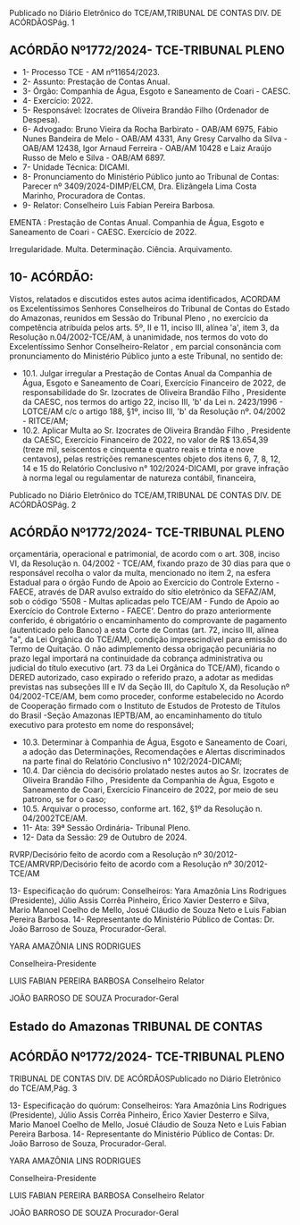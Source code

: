 Publicado  no  Diário  Eletrônico do TCE/AM,TRIBUNAL DE CONTAS DIV. DE ACÓRDÃOSPág. 1

## ACÓRDÃO Nº1772/2024- TCE-TRIBUNAL PLENO

- 1- Processo TCE - AM nº11654/2023.
- 2- Assunto: Prestação de Contas Anual.
- 3- Órgão: Companhia de Água, Esgoto e Saneamento de Coari - CAESC.
- 4- Exercício: 2022.
- 5- Responsável: Izocrates de Oliveira Brandão Filho (Ordenador de Despesa).
- 6- Advogado: Bruno Vieira da Rocha Barbirato - OAB/AM 6975, Fábio Nunes Bandeira de Melo - OAB/AM 4331, Any Gresy Carvalho da Silva - OAB/AM 12438, Igor Arnaud Ferreira - OAB/AM 10428 e Laiz Araújo Russo de Melo e Silva - OAB/AM 6897.
- 7- Unidade Técnica: DICAMI.
- 8- Pronunciamento  do  Ministério  Público  junto  ao  Tribunal  de  Contas: Parecer  nº 3409/2024-DIMP/ELCM, Dra. Elizângela Lima Costa Marinho, Procuradora de Contas.
- 9- Relator: Conselheiro Luis Fabian Pereira Barbosa.

EMENTA :  Prestação  de  Contas  Anual.  Companhia de Água, Esgoto e Saneamento de Coari - CAESC. Exercício de 2022.

Irregularidade. Multa. Determinação. Ciência. Arquivamento.

## 10-  ACÓRDÃO:

Vistos, relatados e discutidos estes autos acima identificados, ACORDAM os Excelentíssimos Senhores Conselheiros do Tribunal de Contas do Estado do Amazonas, reunidos em Sessão do Tribunal Pleno , no exercício da competência atribuída pelos arts. 5º, II e 11, inciso III, alínea 'a', item 3, da Resolução n.04/2002-TCE/AM, à unanimidade, nos termos do voto do Excelentíssimo Senhor Conselheiro-Relator , em  parcial consonância com pronunciamento do Ministério Público junto a este Tribunal, no sentido de:

- 10.1. Julgar irregular a Prestação de Contas Anual da Companhia de Água, Esgoto  e  Saneamento  de  Coari,  Exercício  Financeiro  de  2022,  de responsabilidade do Sr. Izocrates de Oliveira Brandão Filho , Presidente da CAESC, nos termos do artigo 22, inciso III, 'b' da Lei n. 2423/1996  -  LOTCE/AM  c/c  o  artigo  188,  §1º,  inciso  III,  'b'  da Resolução nº. 04/2002 - RITCE/AM;
- 10.2. Aplicar Multa ao Sr. Izocrates de Oliveira Brandão Filho , Presidente da CAESC, Exercício Financeiro de 2022, no  valor  de  R$  13.654,39 (treze  mil,  seiscentos  e  cinquenta  e  quatro  reais  e  trinta  e  nove centavos), pelas restrições remanescentes objeto dos itens 6, 7, 8, 12, 14  e  15  do  Relatório  Conclusivo  n°  102/2024-DICAMI,  por  grave infração à norma legal ou regulamentar de natureza contábil, financeira,

Publicado  no  Diário  Eletrônico do TCE/AM,TRIBUNAL DE CONTAS DIV. DE ACÓRDÃOSPág. 2

## ACÓRDÃO Nº1772/2024- TCE-TRIBUNAL PLENO

orçamentária,  operacional  e  patrimonial,  de  acordo  com  o  art.  308, inciso VI, da Resolução n. 04/2002 - TCE/AM, fixando prazo de 30 dias para que o responsável recolha o valor da multa, mencionado no item 2,  na  esfera  Estadual  para  o  órgão  Fundo  de  Apoio  ao  Exercício  do Controle  Externo  -  FAECE,  através  de  DAR  avulso  extraído  do  sítio eletrônico da SEFAZ/AM, sob o código '5508 - Multas aplicadas pelo TCE/AM - Fundo de Apoio ao Exercício do Controle Externo - FAECE'. Dentro do prazo anteriormente conferido, é obrigatório o encaminhamento  do  comprovante  de  pagamento  (autenticado  pelo Banco)  a  esta  Corte  de  Contas  (art.  72,  inciso  III,  alínea  "a",  da  Lei Orgânica do TCE/AM), condição imprescindível para emissão do Termo de Quitação. O não adimplemento dessa obrigação pecuniária no prazo legal  importará na continuidade da cobrança administrativa ou judicial do  título  executivo  (art.  73  da  Lei  Orgânica  do  TCE/AM),  ficando  o DERED  autorizado,  caso  expirado  o  referido  prazo,  a  adotar  as medidas previstas nas subseções III e IV da Seção III, do Capítulo X, da  Resolução  nº  04/2002-TCE/AM,  bem  como  proceder,  conforme estabelecido  no  Acordo  de  Cooperação  firmado  com  o  Instituto  de Estudos  de Protesto de Títulos do Brasil -Seção  Amazonas  IEPTB/AM,  ao  encaminhamento  do  título  executivo  para  protesto  em nome do responsável;

- 10.3. Determinar à Companhia de Água, Esgoto e Saneamento de Coari, a adoção  das  Determinações,  Recomendações  e  Alertas  discriminados na parte final do Relatório Conclusivo n° 102/2024-DICAMI;
- 10.4. Dar ciência do  decisório  prolatado  nestes  autos  ao  Sr. Izocrates  de Oliveira Brandão Filho , Presidente da Companhia de Água, Esgoto e Saneamento de Coari, Exercício Financeiro de 2022, por meio de seu patrono, se for o caso;
- 10.5. Arquivar o processo, conforme art. 162, §1º da Resolução n. 04/2002TCE/AM.
- 11-  Ata: 39ª Sessão Ordinária- Tribunal Pleno.
- 12-  Data da Sessão: 29 de Outubro de 2024.

RVRP/Decisório feito de acordo com a Resolução nº 30/2012-TCE/AMRVRP/Decisório feito de acordo com a Resolução nº 30/2012-TCE/AM

13-  Especificação do quórum: Conselheiros: Yara Amazônia Lins Rodrigues (Presidente), Júlio Assis Corrêa Pinheiro, Érico Xavier Desterro e Silva, Mario Manoel Coelho de Mello, Josué Cláudio de Souza Neto e Luis Fabian Pereira Barbosa. 14-  Representante  do  Ministério  Público  de  Contas: Dr.  João  Barroso  de  Souza, Procurador-Geral.

YARA AMAZÔNIA LINS RODRIGUES

Conselheira-Presidente

LUIS FABIAN PEREIRA BARBOSA Conselheiro Relator

JOÃO BARROSO DE SOUZA Procurador-Geral

## Estado do Amazonas TRIBUNAL DE CONTAS

## ACÓRDÃO Nº1772/2024- TCE-TRIBUNAL PLENO

TRIBUNAL DE CONTAS DIV. DE ACÓRDÃOSPublicado  no  Diário  Eletrônico do TCE/AM,Pág. 3

13-  Especificação do quórum: Conselheiros: Yara Amazônia Lins Rodrigues (Presidente), Júlio Assis Corrêa Pinheiro, Érico Xavier Desterro e Silva, Mario Manoel Coelho de Mello, Josué Cláudio de Souza Neto e Luis Fabian Pereira Barbosa. 14-  Representante  do  Ministério  Público  de  Contas: Dr.  João  Barroso  de  Souza, Procurador-Geral.

YARA AMAZÔNIA LINS RODRIGUES

Conselheira-Presidente

LUIS FABIAN PEREIRA BARBOSA Conselheiro Relator

JOÃO BARROSO DE SOUZA Procurador-Geral